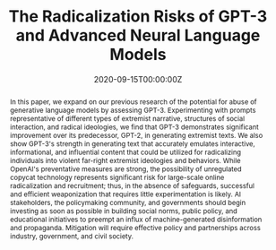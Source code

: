 ---
abstract: "In this paper, we expand on our previous research of the potential for abuse of generative language models by assessing GPT-3. Experimenting with prompts representative of different types of extremist narrative, structures of social interaction, and radical ideologies, we find that GPT-3 demonstrates significant improvement over its predecessor, GPT-2, in generating extremist texts. We also show GPT-3's strength in generating text that accurately emulates interactive, informational, and influential content that could be utilized for radicalizing individuals into violent far-right extremist ideologies and behaviors. While OpenAI's preventative measures are strong, the possibility of unregulated copycat technology represents significant risk for large-scale online radicalization and recruitment; thus, in the absence of safeguards, successful and efficient weaponization that requires little experimentation is likely. AI stakeholders, the policymaking community, and governments should begin investing as soon as possible in building social norms, public policy, and educational initiatives to preempt an influx of machine-generated disinformation and propaganda. Mitigation will require effective policy and partnerships across industry, government, and civil society."

authors:
- Kris McGuffie
- admin

date: "2020-09-15T00:00:00Z"
doi: ""
featured: false

projects: []
publication: ''
publication_short: ""
publication_types:
- "3"
publishDate: "2020-09-15T00:00:00Z"

tags:
- artificial intelligence
title: The Radicalization Risks of GPT-3 and Advanced Neural Language Models
url_code: ""
url_dataset: ""
url_pdf: https://arxiv.org/abs/2009.06807
url_poster: ""
url_project: ""
url_slides: ""
url_source: ""
url_video: ""
---